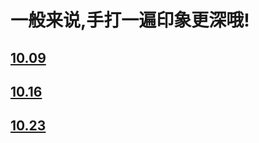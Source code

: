 # 一般来说,手打一遍印象更深哦!

## [10.09](/works/10.09作业.md)

## [10.16](/works/10.16作业.md)

## [10.23](/works/10.23作业.md)